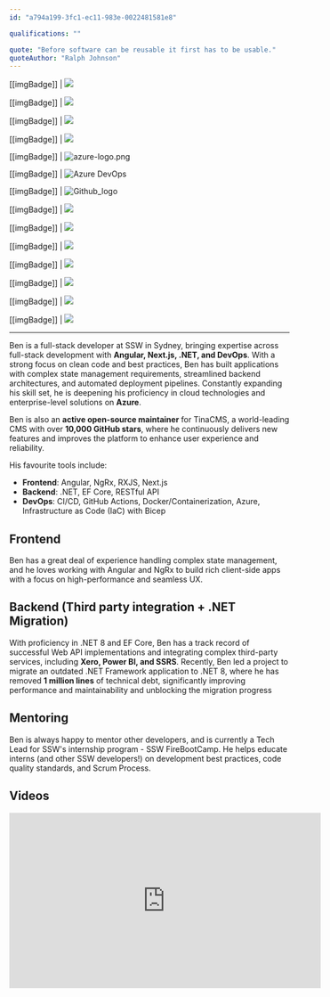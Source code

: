 ```yaml
---
id: "a794a199-3fc1-ec11-983e-0022481581e8"

qualifications: ""

quote: "Before software can be reusable it first has to be usable."
quoteAuthor: "Ralph Johnson"
---
```

[[imgBadge]]
| ![](../badges/Certification-microsoft-power-platform-developer-associate.png)

[[imgBadge]]
| ![](../badges/Certification-microsoft-azure-ai-engineer-associate.png)

[[imgBadge]]
| ![](../badges/Certification-microsoft-azure-database-administrator-associate.png)

[[imgBadge]]
| ![](../badges/Certification-microsoft-azure-fundamentals.png)

[[imgBadge]]
| ![azure-logo.png](../badges/Business-microsoft-azure.png)

[[imgBadge]]
| ![Azure DevOps](../badges/Business-microsoft-azure-devops.png)

[[imgBadge]]
| ![Github_logo](../badges/Developer-github.png)

[[imgBadge]]
| ![](../badges/Developer-azure-function.png)

[[imgBadge]]
| ![](../badges/Developer-docker.png)

[[imgBadge]]
| ![](../badges/Developer-devops.png)

[[imgBadge]]
| ![](../badges/Developer-angular.png)

[[imgBadge]]
| ![](../badges/Developer-ngrx.png)

[[imgBadge]]
| ![](../badges/Developer-rxjs.png)

[[imgBadge]]
| ![](../badges/Developer-dotnet-core.png)


---
Ben is a full-stack developer at SSW in Sydney, bringing expertise across full-stack development with **Angular, Next.js, .NET, and DevOps**. With a strong focus on clean code and best practices, Ben has built applications with complex state management requirements, streamlined backend architectures, and automated deployment pipelines. Constantly expanding his skill set, he is deepening his proficiency in cloud technologies and enterprise-level solutions on **Azure**.

Ben is also an **active open-source maintainer** for TinaCMS, a world-leading CMS with over **10,000 GitHub stars**, where he continuously delivers new features and improves the platform to enhance user experience and reliability.

His favourite tools include: 
- **Frontend**: Angular, NgRx, RXJS, Next.js
- **Backend**: .NET, EF Core, RESTful API
- **DevOps**: CI/CD, GitHub Actions, Docker/Containerization, Azure, Infrastructure as Code (IaC) with Bicep

## Frontend  
Ben has a great deal of experience handling complex state management, and he loves working with Angular and NgRx to build rich client-side apps with a focus on high-performance and seamless UX.

## Backend (Third party integration + .NET Migration)
With proficiency in .NET 8 and EF Core, Ben has a track record of successful Web API implementations and integrating complex third-party services, including **Xero, Power BI, and SSRS**. Recently, Ben led a project to migrate an outdated .NET Framework application to .NET 8, where he has removed **1 million lines** of technical debt, significantly improving performance and maintainability and unblocking the migration progress

## Mentoring
Ben is always happy to mentor other developers, and is currently a Tech Lead for SSW's internship program - SSW FireBootCamp. He helps educate interns (and other SSW developers!) on development best practices, code quality standards, and Scrum Process.

## Videos

<iframe width="560" height="315" src="https://www.youtube.com/embed/vPa1bX-ZQ38?si=OM3Ad3UsL0GuFpiu" title="YouTube video player" frameborder="0" allow="accelerometer; autoplay; clipboard-write; encrypted-media; gyroscope; picture-in-picture; web-share" referrerpolicy="strict-origin-when-cross-origin" allowfullscreen></iframe>

